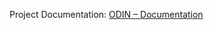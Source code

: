 Project Documentation: <a target="_blank" href="https://need4swede.github.io/ODIN/Mimir/Documentation/readme.html">ODIN &ndash; Documentation</a>
